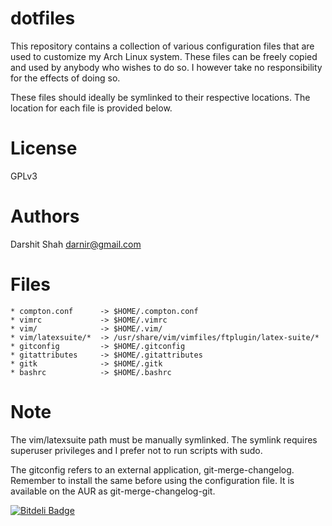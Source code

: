 dotfiles
========

This repository contains a collection of various configuration files that are
used to customize my Arch Linux system. These files can be freely copied
and used by anybody who wishes to do so. I however take no responsibility for
the effects of doing so.

These files should ideally be symlinked to their respective locations. The
location for each file is provided below.

License
=======
GPLv3

Authors
=======
Darshit Shah  <darnir@gmail.com>

Files
=====
    * compton.conf      -> $HOME/.compton.conf
    * vimrc             -> $HOME/.vimrc
    * vim/              -> $HOME/.vim/
    * vim/latexsuite/*  -> /usr/share/vim/vimfiles/ftplugin/latex-suite/*
    * gitconfig         -> $HOME/.gitconfig
    * gitattributes     -> $HOME/.gitattributes
    * gitk              -> $HOME/.gitk
    * bashrc            -> $HOME/.bashrc

Note
====
The vim/latexsuite path  must be manually symlinked. The symlink requires
superuser privileges and I prefer not to run scripts with sudo.

The gitconfig refers to an external application, git-merge-changelog. Remember
to install the same before using the configuration file. It is available on the
AUR as git-merge-changelog-git.


[![Bitdeli Badge](https://d2weczhvl823v0.cloudfront.net/darnir/dotfiles/trend.png)](https://bitdeli.com/free "Bitdeli Badge")

